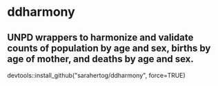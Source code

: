 # ddharmony

## UNPD wrappers to harmonize and validate counts of population by age and sex, births by age of mother, and deaths by age and sex.

devtools::install_github("sarahertog/ddharmony", force=TRUE)
